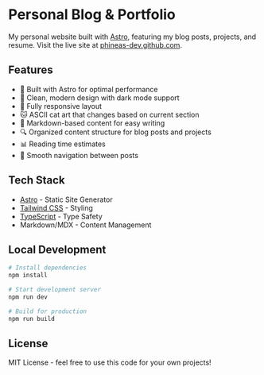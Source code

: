 # Personal Blog & Portfolio

My personal website built with [Astro](https://astro.build), featuring my blog posts, projects, and resume.
Visit the live site at [phineas-dev.github.com](https://phineas-dev.github.com).

## Features

- 🚀 Built with Astro for optimal performance
- 🎨 Clean, modern design with dark mode support
- 📱 Fully responsive layout
- 🐱 ASCII cat art that changes based on current section
- 📝 Markdown-based content for easy writing
- 🔍 Organized content structure for blog posts and projects
- 📊 Reading time estimates
- 🎯 Smooth navigation between posts

## Tech Stack

- [Astro](https://astro.build) - Static Site Generator
- [Tailwind CSS](https://tailwindcss.com) - Styling
- [TypeScript](https://www.typescriptlang.org) - Type Safety
- Markdown/MDX - Content Management

## Local Development

```bash
# Install dependencies
npm install

# Start development server
npm run dev

# Build for production
npm run build
```

## License

MIT License - feel free to use this code for your own projects!